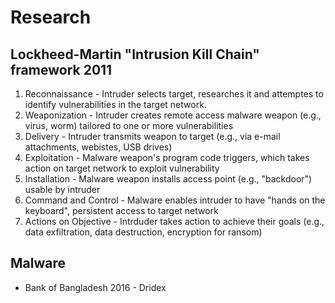 # Research

## Lockheed-Martin "Intrusion Kill Chain" framework 2011
1. Reconnaissance       - Intruder selects target, researches it and attemptes to identify vulnerabilities in the target network.
2. Weaponization        - Intruder creates remote access malware weapon (e.g., virus, worm) tailored to one or more vulnerabilities
3. Delivery             - Intruder transmits weapon to target (e.g., via e-mail attachments, webistes, USB drives)
4. Exploitation         - Malware weapon's program code triggers, which takes action on target network to exploit vulnerability
5. Installation         - Malware weapon installs access point (e.g., "backdoor") usable by intruder
6. Command and Control  - Malware enables intruder to have "hands on the keyboard", persistent access to target network
7. Actions on Objective - Intrduder takes action to achieve their goals (e.g., data exfiltration, data destruction, encryption for ransom)

## Malware
* Bank of Bangladesh 2016 - Dridex
